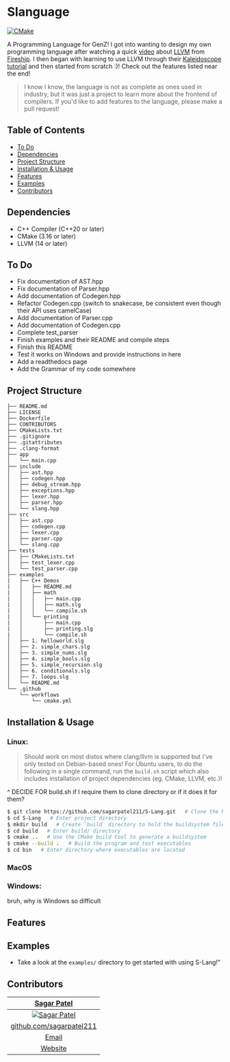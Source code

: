 # Slanguage
<!-- BADGES -->
[![CMake](https://github.com/sagarpatel211/S-Lang/actions/workflows/cmake.yml/badge.svg?branch=main)](https://github.com/sagarpatel211/S-Lang/actions/workflows/cmake.yml)


<!-- DESCRIPTION -->
A Programming Language for GenZ! I got into wanting to design my own programming language after watching a quick [video](https://www.youtube.com/watch?v=BT2Cv-Tjq7Q) about [LLVM](https://llvm.org/) from [Fireship](https://www.youtube.com/@Fireship). I then began with learning to use LLVM through their [Kaleidoscope tutorial](https://llvm.org/docs/tutorial/) and then started from scratch :)! Check out the features listed near the end!

> I know I know, the language is not as complete as ones used in industry, but it was just a project to learn more about the frontend of compilers. If you'd like to add features to the language, please make a pull request!

<!-- TABLE OF CONTENTS -->
## Table of Contents
- [To Do](#to-do)
- [Dependencies](#dependencies)
- [Project Structure](#project-structure)
- [Installation & Usage](#installation--usage)
- [Features](#features)
- [Examples](#examples)
- [Contributors](#contributors)


<!-- Dependencies AND TOOLS -->
## Dependencies
- C++ Compiler (C++20 or later)
- CMake (3.16 or later)
- LLVM (14 or later)

## To Do
- Fix documentation of AST.hpp
- Fix documentation of Parser.hpp
- Add documentation of Codegen.hpp
- Refactor Codegen.cpp (switch to snakecase, be consistent even though their API uses camelCase)
- Add documentation of Parser.cpp
- Add documentation of Codegen.cpp
- Complete test_parser
- Finish examples and their README and compile steps
- Finish this README
- Test it works on Windows and provide instructions in here
- Add a readthedocs page
- Add the Grammar of my code somewhere


<!-- PROJECT STRUCTURE -->
## Project Structure
  ```
  ├── README.md
  ├── LICENSE
  ├── Dockerfile
  ├── CONTRIBUTORS
  ├── CMakeLists.txt
  ├── .gitignore
  ├── .gitattributes
  ├── .clang-format
  ├── app
  │   └── main.cpp
  ├── include
  │   ├── ast.hpp
  │   ├── codegen.hpp
  │   ├── debug_stream.hpp
  │   ├── exceptions.hpp
  │   ├── lexer.hpp
  │   ├── parser.hpp
  │   └── slang.hpp
  ├── src
  │   ├── ast.cpp
  │   ├── codegen.cpp
  │   ├── lexer.cpp
  │   ├── parser.cpp
  │   └── slang.cpp
  ├── tests
  │   ├── CMakeLists.txt
  │   ├── test_lexer.cpp
  │   └── test_parser.cpp
  ├── examples
  |   ├── C++ Demos
  |   │   ├── README.md
  |   │   ├── math
  |   │   │   ├── main.cpp
  |   │   │   ├── math.slg
  |   │   │   └── compile.sh
  |   │   └── printing
  |   │       ├── main.cpp
  |   │       ├── printing.slg
  |   │       └── compile.sh
  │   ├── 1. helloworld.slg
  │   ├── 2. simple_chars.slg
  │   ├── 3. simple_nums.slg
  │   ├── 4. simple_bools.slg
  │   ├── 5. simple_recursion.slg
  │   ├── 6. conditionals.slg
  │   ├── 7. loops.slg
  │   └── README.md
  └── .github
      └── workflows
          └── cmake.yml
  ```


<!-- INSTALLATION & USAGE -->
## Installation & Usage

### Linux:
> Should work on most distos where clang/llvm is supported but I've only tested on Debian-based ones!
> For Ubuntu users, to do the following in a single command, run the `build.sh` script which also includes installation of project dependencies (eg. CMake, LLVM, etc.)!

^ DECIDE FOR build.sh if I require them to clone directory or if it does it for them?

```bash
$ git clone https://github.com/sagarpatel211/S-Lang.git   # Clone the Repository
$ cd S-Lang   # Enter project directory
$ mkdir build   # Create `build` directory to hold the buildsystem files
$ cd build   # Enter build/ directory
$ cmake ..   # Use the CMake build tool to generate a buildsystem
$ cmake --build .   # Build the program and test executables
$ cd bin   # Enter directory where executables are located
```

### MacOS

### Windows:
bruh, why is Windows so difficult


<!-- FEATURES -->
## Features
<!--
True: 
False:

- TO DO
- INCLUDE HERE THE KEYWORDS IN RESPECT TO A DICTIONARY THAT EXPLAINS THEM OR Knowyourmeme
-->

<!-- EXAMPLES -->
## Examples
- Take a look at the `examples/` directory to get started with using S-Lang!"


<!-- CONTRIBUTORS -->
## Contributors

| <a href="https://github.com/sagarpatel211" target="_blank">**Sagar Patel**</a> |
| :---: |
| [![Sagar Patel](https://avatars1.githubusercontent.com/u/34544263?s=200)](https://github.com/sagarpatel211)    |
| <a href="https://github.com/sagarpatel211" target="_blank">github.com/sagarpatel211</a> |
| [Email](mailto:sa24pate@uwaterloo.ca) |
| [Website](https://sagarpatel211.github.io/) |
